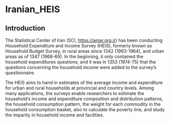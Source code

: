 # Iranian_HEIS
## Introduction
The Statistical Center of Iran (SCI, https://amar.org.ir) has been conducting Household Expenditure and Income Survey (HEIS), formerly known as Household Budget Survey, in rural areas since 1342 (1963-1964), and urban areas as of 1347 (1968-69). In the beginning, it only contained the household expenditures questions; and it was in 1353 (1974-75) that the questions concerning the household income were added to the survey’s questionnaire.

The HEIS aims to hand in estimates of the average income and expenditure for urban and rural households at provincial and country levels. Among many applications, the surveys enable researchers to estimate the household’s income and expenditure composition and distribution patterns, the household consumption pattern, the weight for each commodity in the household consumption basket, also to calculate the poverty line, and study the imparity in household income and facilities.
